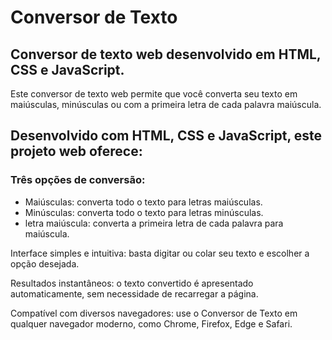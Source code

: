 <h1>Conversor de Texto</h1>
<h2>
Conversor de texto web desenvolvido em HTML, CSS e JavaScript.
</h2>

<p>
Este conversor de texto web permite que você converta seu texto em maiúsculas, minúsculas ou com a primeira letra de cada palavra maiúscula.
</p>
<h2>
Desenvolvido com HTML, CSS e JavaScript, este projeto web oferece:
</h2>
<h3>
Três opções de conversão:
</h3>
<ul>
    <li>
        Maiúsculas: converta todo o texto para letras maiúsculas.
    </li>
    <li>
        Minúsculas: converta todo o texto para letras minúsculas.
    </li>
    <li>
        letra maiúscula: converta a primeira letra de cada palavra para maiúscula.
    </li>
</ul>
<p>
    Interface simples e intuitiva: basta digitar ou colar seu texto e escolher a opção desejada.
</p>
    Resultados instantâneos: o texto convertido é apresentado automaticamente, sem necessidade de 
    recarregar a página.
<p>
    Compatível com diversos navegadores: use o Conversor de Texto em qualquer navegador moderno, como Chrome, Firefox, Edge e Safari.
</p>

